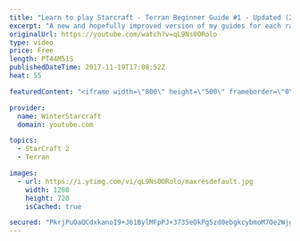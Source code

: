 ```yaml
---
title: "Learn to play Starcraft - Terran Beginner Guide #1 - Updated (2017 LOTV)"
excerpt: "A new and hopefully improved version of my guides for each race where I go over as many basics as possible while doing it live :)  I strongly believe that a super structured guide style is not very helpful compared to watching/playing the game actively.  Feedback is greatly appreciated. -- Watch live"
originalUrl: https://youtube.com/watch?v=qL9Ns0ORolo
type: video
price: Free
length: PT44M51S
publishedDateTime: 2017-11-19T17:08:52Z
heat: 55

featuredContent: "<iframe width=\"800\" height=\"500\" frameborder=\"0\" src=\"https://www.youtube.com/embed/qL9Ns0ORolo\" allow=\"accelerometer; autoplay; encrypted-media; gyroscope; picture-in-picture\" allowfullscreen></iframe>"

provider:
  name: WinterStarcraft
  domain: youtube.com

topics:
  - StarCraft 2
  - Terran

images:
  - url: https://i.ytimg.com/vi/qL9Ns0ORolo/maxresdefault.jpg
    width: 1280
    height: 720
    isCached: true

secured: "PkrjPuOaQCdxkanoI9+J61BylMFpPJ+3735eOkPg5zd0ebgkcybmoM7Oe2WjgZ+luYn57NmDB4DwD5vmRtRCSNmUOPAV0EumATCu7WBzz7+nDJIQG9SyPrGJPbzwaYDP0bKshkbeByEENd5qmfn1Wv7Jr1xokFh3vuDiMu+BpeNDpuigyiiQsjwWWtCsj3mdycTEZhhaDlTi926QVz+bFusjRz9c3TbzmZoMpO9jP3683V86nOrAeYwXsMkgYf8QAA5JngEh7/mI1bQm8rNkvFINFTpPXj1AgehwY9iPzcHH6165cQHI9aFXHWadWb8x+E+SKIoYtFmUZKDeuGXw8hW7221UGwPBMcurvUIMR1AYe0cooDecnktxk+sknB3Tx+opJ89JIxKjYWS5486fpRxs/xKNj8bfeGKewmEV51wb58QJcFpm91QwnhoPytg4;krUqWxOQAskOqRAv2UX02A=="
---
```


